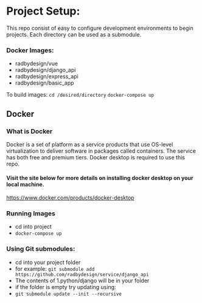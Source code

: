 # Project Setup:

This repo consist of easy to configure development environments to begin projects. Each directory can be used as a submodule.

### Docker Images:

- radbydesign/vue
- radbydesign/django_api
- radbydesign/express_api
- radbydesign/basic_app

To build images:
`cd /desired/directory`
`docker-compose up`

## Docker

### What is Docker

Docker is a set of platform as a service products that use OS-level virtualization to deliver software in packages called containers. The service has both free and premium tiers. Docker desktop is required to use this repo.

#### Visit the site below for more details on installing docker desktop on your local machine.

https://www.docker.com/products/docker-desktop

### Running Images

- cd into project
- `docker-compose up`

### Using Git submodules:

- cd into your project folder
- for example: `git submodule add https://github.com/radbydesign/service/django_api`
- The contents of 1.python/django will be in your folder
- if the folder is empty try updating using:
- `git submodule update --init --recursive`
